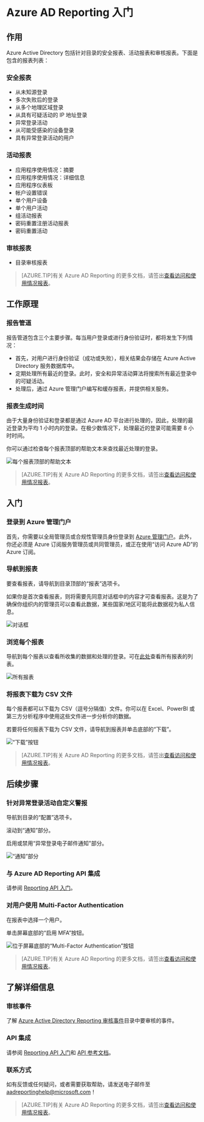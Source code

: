 <properties
   pageTitle="Azure AD Reporting：入门"
   description="Azure AD Reporting：入门"
   services="active-directory"
   documentationCenter=""
   authors="curtand"
   manager="mbaldwin"
   editor=""/>

<tags
   ms.service="active-directory"
   ms.date="06/30/2015"
   wacn.date=""/>

# Azure AD Reporting 入门

## 作用

Azure Active Directory 包括针对目录的安全报表、活动报表和审核报表。下面是包含的报表列表：

### 安全报表

- 从未知源登录
- 多次失败后的登录
- 从多个地理区域登录
- 从具有可疑活动的 IP 地址登录
- 异常登录活动
- 从可能受感染的设备登录
- 具有异常登录活动的用户

### 活动报表

- 应用程序使用情况：摘要
- 应用程序使用情况：详细信息
- 应用程序仪表板
- 帐户设置错误
- 单个用户设备
- 单个用户活动
- 组活动报表
- 密码重置注册活动报表
- 密码重置活动

### 审核报表

- 目录审核报表

> [AZURE.TIP]有关 Azure AD Reporting 的更多文档，请签出[查看访问和使用情况报表](/documentation/articles/active-directory-view-access-usage-reports)。



## 工作原理


### 报告管道

报告管道包含三个主要步骤。每当用户登录或进行身份验证时，都将发生下列情况：

- 首先，对用户进行身份验证（成功或失败），相关结果会存储在 Azure Active Directory 服务数据库中。
- 定期处理所有最近的登录。此时，安全和异常活动算法将搜索所有最近登录中的可疑活动。
- 处理后，通过 Azure 管理门户编写和缓存报表，并提供相关服务。

### 报表生成时间

由于大量身份验证和登录都是通过 Azure AD 平台进行处理的，因此，处理的最近登录为平均 1 小时内的登录。在极少数情况下，处理最近的登录可能需要 8 小时时间。

你可以通过检查每个报表顶部的帮助文本来查找最近处理的登录。

![每个报表顶部的帮助文本](./media/active-directory-reporting-getting-started/reportingWatermark.PNG)

> [AZURE.TIP]有关 Azure AD Reporting 的更多文档，请签出[查看访问和使用情况报表](/documentation/articles/active-directory-view-access-usage-reports)。



## 入门


### 登录到 Azure 管理门户

首先，你需要以全局管理员或合规性管理员身份登录到 [Azure 管理门户](https://manage.windowsazure.cn)。此外，你还必须是 Azure 订阅服务管理员或共同管理员，或正在使用“访问 Azure AD”的 Azure 订阅。

### 导航到报表

要查看报表，请导航到目录顶部的“报表”选项卡。

如果你是首次查看报表，则将需要先同意对话框中的内容才可查看报表。这是为了确保你组织内的管理员可以查看此数据，某些国家/地区可能将此数据视为私人信息。

![对话框](./media/active-directory-reporting-getting-started/dialogBox.png)

### 浏览每个报表

导航到每个报表以查看所收集的数据和处理的登录。可在[此处](/documentation/articles/active-directory-reporting-what-it-is)查看所有报表的列表。

![所有报表](./media/active-directory-reporting-getting-started/reportsMain.png)

### 将报表下载为 CSV 文件

每个报表都可以下载为 CSV（逗号分隔值）文件。你可以在 Excel、PowerBI 或第三方分析程序中使用这些文件进一步分析你的数据。

若要将任何报表下载为 CSV 文件，请导航到报表并单击底部的“下载”。

![“下载”按钮](./media/active-directory-reporting-getting-started/downloadButton.png)

> [AZURE.TIP]有关 Azure AD Reporting 的更多文档，请签出[查看访问和使用情况报表](/documentation/articles/active-directory-view-access-usage-reports)。





## 后续步骤

### 针对异常登录活动自定义警报

导航到目录的“配置”选项卡。

滚动到“通知”部分。

启用或禁用“异常登录电子邮件通知"部分。

![“通知”部分](./media/active-directory-reporting-getting-started/notificationsSection.png)

### 与 Azure AD Reporting API 集成

请参阅 [Reporting API 入门](/documentation/articles/active-directory-reporting-api-getting-started)。

### 对用户使用 Multi-Factor Authentication

在报表中选择一个用户。

单击屏幕底部的“启用 MFA”按钮。

![位于屏幕底部的“Multi-Factor Authentication”按钮](./media/active-directory-reporting-getting-started/mfaButton.png)

> [AZURE.TIP]有关 Azure AD Reporting 的更多文档，请签出[查看访问和使用情况报表](/documentation/articles/active-directory-view-access-usage-reports)。




## 了解详细信息


### 审核事件

了解 [Azure Active Directory Reporting 审核事件](/documentation/articles/active-directory-reporting-audit-events)目录中要审核的事件。

### API 集成

请参阅 [Reporting API 入门](/documentation/articles/active-directory-reporting-api-getting-started)和 [API 参考文档](https://msdn.microsoft.com/zh-cn/library/azure/mt126081.aspx)。

### 联系方式

如有反馈或任何疑问，或者需要获取帮助，请发送电子邮件至 [aadreportinghelp@microsoft.com](mailto:aadreportinghelp@microsoft.com)！

> [AZURE.TIP]有关 Azure AD Reporting 的更多文档，请签出[查看访问和使用情况报表](/documentation/articles/active-directory-view-access-usage-reports)。

<!----HONumber=67-->